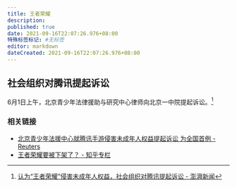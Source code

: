 ```yaml
---
title: 王者荣耀
description:
published: true
date: 2021-09-16T22:07:26.976+08:00
特殊标签标记: #无标签
editor: markdown
dateCreated: 2021-09-16T22:07:26.976+08:00
---
```


## 社会组织对腾讯提起诉讼

6月1日上午，北京青少年法律援助与研究中心律师向北京一中院提起诉讼。[^amhvC]

[^amhvC]: [认为“王者荣耀”侵害未成年人权益，社会组织对腾讯提起诉讼 - 澎湃新闻](https://archive.is/amhvC "https://www.thepaper.cn/newsDetail_forward_12902766")

### 相关链接

+ [北京青少年法援中心就腾讯手游侵害未成年人权益提起诉讼 为全国首例 - Reuters](https://web.archive.org/web/20210607160933/https://www.reuters.com/article/beijing-tencent-game-0601-idCNKCS2DD2VB)
+ [王者荣耀要被下架了？ - 知乎专栏](https://web.archive.org/web/20210607161016/https://zhuanlan.zhihu.com/p/377264284)

